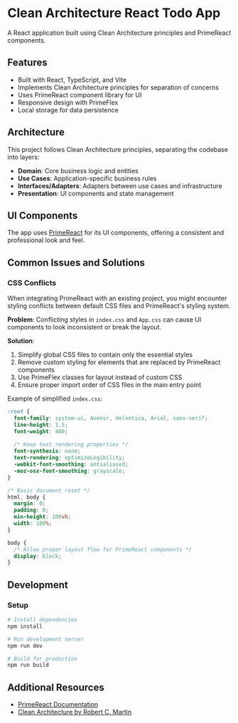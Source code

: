 # Clean Architecture React Todo App

A React application built using Clean Architecture principles and PrimeReact components.

## Features

- Built with React, TypeScript, and Vite
- Implements Clean Architecture principles for separation of concerns
- Uses PrimeReact component library for UI
- Responsive design with PrimeFlex
- Local storage for data persistence

## Architecture

This project follows Clean Architecture principles, separating the codebase into layers:

- **Domain**: Core business logic and entities
- **Use Cases**: Application-specific business rules
- **Interfaces/Adapters**: Adapters between use cases and infrastructure
- **Presentation**: UI components and state management

## UI Components

The app uses [PrimeReact](https://primereact.org/) for its UI components, offering a consistent and professional look and feel.

## Common Issues and Solutions

### CSS Conflicts

When integrating PrimeReact with an existing project, you might encounter styling conflicts between default CSS files and PrimeReact's styling system.

**Problem**: Conflicting styles in `index.css` and `App.css` can cause UI components to look inconsistent or break the layout.

**Solution**:
1. Simplify global CSS files to contain only the essential styles
2. Remove custom styling for elements that are replaced by PrimeReact components
3. Use PrimeFlex classes for layout instead of custom CSS
4. Ensure proper import order of CSS files in the main entry point

Example of simplified `index.css`:
```css
:root {
  font-family: system-ui, Avenir, Helvetica, Arial, sans-serif;
  line-height: 1.5;
  font-weight: 400;
  
  /* Keep text rendering properties */
  font-synthesis: none;
  text-rendering: optimizeLegibility;
  -webkit-font-smoothing: antialiased;
  -moz-osx-font-smoothing: grayscale;
}

/* Basic document reset */
html, body {
  margin: 0;
  padding: 0;
  min-height: 100vh;
  width: 100%;
}

body {
  /* Allow proper layout flow for PrimeReact components */
  display: block;
}
```

## Development

### Setup

```bash
# Install dependencies
npm install

# Run development server
npm run dev

# Build for production
npm run build
```

## Additional Resources

- [PrimeReact Documentation](https://primereact.org/documentation/)
- [Clean Architecture by Robert C. Martin](https://blog.cleancoder.com/uncle-bob/2012/08/13/the-clean-architecture.html)
